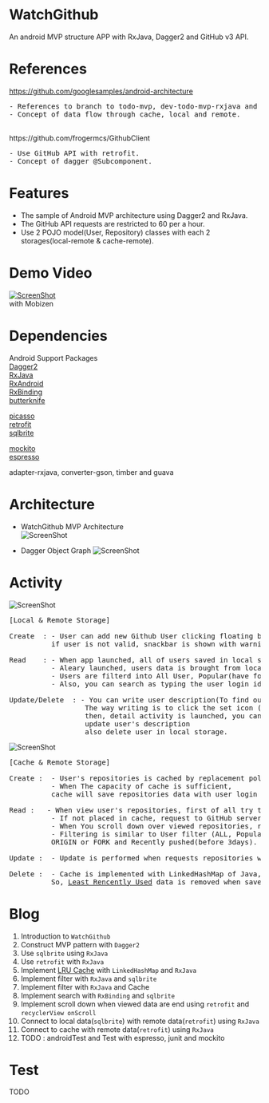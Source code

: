 # WatchGithub
An android MVP structure APP with RxJava, Dagger2 and GitHub v3 API.

# References

https://github.com/googlesamples/android-architecture
<pre>
- References to branch to todo-mvp, dev-todo-mvp-rxjava and todo-mvp-dagger
- Concept of data flow through cache, local and remote.
</pre>
<br />
https://github.com/frogermcs/GithubClient
<pre>
- Use GitHub API with retrofit.
- Concept of dagger @Subcomponent.
</pre>

# Features
- The sample of Android MVP architecture using Dagger2 and RxJava.
- The GitHub API requests are restricted to 60 per a hour.
- Use 2 POJO model(User, Repository) classes with each 2 storages(local-remote & cache-remote).

# Demo Video
[![ScreenShot](https://github.com/fisache/fisache/blob/master/watchgithub_image/watchGithubVideo.png)](https://youtu.be/uVTSfSXajT4) <br />
with Mobizen

# Dependencies

Android Support Packages <br />
<a href="https://github.com/google/dagger">Dagger2</a> <br />
<a href="https://github.com/ReactiveX/RxJava">RxJava</a> <br />
<a href="https://github.com/ReactiveX/RxAndroid">RxAndroid</a> <br />
<a href="https://github.com/JakeWharton/RxBinding">RxBinding</a> <br />
<a href="https://github.com/JakeWharton/butterknife">butterknife</a> <br />

<a href="https://github.com/square/picasso">picasso</a> <br />
<a href="https://github.com/square/retrofit">retrofit</a> <br />
<a href="https://github.com/square/sqlbrite">sqlbrite</a> <br />

<a href="https://github.com/mockito/mockito">mockito</a> <br />
<a href="https://developer.android.com/training/testing/ui-testing/espresso-testing.html">espresso</a> <br />

adapter-rxjava, converter-gson, timber and guava <br />

# Architecture
- WatchGithub MVP Architecture <br />
![ScreenShot](https://github.com/fisache/fisache/blob/master/watchgithub_image/WatchGithub_MVP_Architecture.png)

- Dagger Object Graph
![ScreenShot](https://github.com/fisache/fisache/blob/master/watchgithub_image/WatchGithub_objectgraph.png)

# Activity
![ScreenShot](https://github.com/fisache/fisache/blob/master/watchgithub_image/user.png)
<pre>
[Local & Remote Storage]

Create  : - User can add new Github User clicking floating button.
          if user is not valid, snackbar is shown with warning.
          
Read    : - When app launched, all of users saved in local storage(SQLite) are updated with remote storage(GitHub API).
          - Aleary launched, users data is brought from local storage
          - Users are filterd into All User, Popular(have followers over 150), and User or Organization.
          - Also, you can search as typing the user login id.

Update/Delete  : - You can write user description(To find out who). It will place at the hint 'Go to setting..'.
                  The way writing is to click the set icon (looks like gear)
                  then, detail activity is launched, you can
                  update user's description
                  also delete user in local storage.
</pre>

![ScreenShot](https://github.com/fisache/fisache/blob/master/watchgithub_image/repository.png)

<pre>
[Cache & Remote Storage]

Create :  - User's repositories is cached by replacement policy of <a href="https://en.wikipedia.org/wiki/Cache_algorithms#LRU">LRU</a>.
          - When The capacity of cache is sufficient, 
          cache will save repositories data with user login id and requested last page number

Read :   - When view user's repositories, first of all try to read from cache.
          - If not placed in cache, request to GitHub server and save to cache.
          - When You scroll down over viewed repositories, request next repositories to GitHub server and save to cache.
          - Filtering is similar to User filter (ALL, Popular(starred over 500), 
          ORIGIN or FORK and Recently pushed(before 3days).

Update :  - Update is performed when requests repositories when the repositories are not placed in cache.

Delete :  - Cache is implemented with LinkedHashMap of Java, and follows the replacement policy of <a href="https://en.wikipedia.org/wiki/Cache_algorithms#LRU">LRU</a>.
          So, <a href="https://en.wikipedia.org/wiki/Cache_algorithms#LRU">Least Rencently Used</a> data is removed when save new data to cache in full capacity.
</pre>
# Blog
1. Introduction to `WatchGithub` <br />
2. Construct MVP pattern with `Dagger2` <br />
3. Use `sqlbrite` using `RxJava` <br />
4. Use `retrofit` with `RxJava` <br />
5. Implement <a href="https://en.wikipedia.org/wiki/Cache_algorithms#LRU">LRU Cache</a> with `LinkedHashMap` and `RxJava` <br />
6. Implement filter with `RxJava` and `sqlbrite` <br />
7. Implement filter with `RxJava` and Cache <br />
8. Implement search with `RxBinding` and `sqlbrite` <br />
9. Implement scroll down when viewed data are end using `retrofit` and `recyclerView onScroll` <br />
9. Connect to local data(`sqlbrite`) with remote data(`retrofit`) using `RxJava` <br />
10. Connect to cache with remote data(`retrofit`) using `RxJava` <br />
11. TODO : androidTest and Test with espresso, junit and mockito

# Test
TODO
